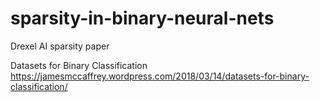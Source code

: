 # sparsity-in-binary-neural-nets
Drexel AI sparsity paper

Datasets for Binary Classification
https://jamesmccaffrey.wordpress.com/2018/03/14/datasets-for-binary-classification/